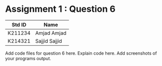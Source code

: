 # Assignment 1 : Question 6
|Std ID|Name|
|------|-|
|K211234|Amjad Amjad|
|K214321|Sajjid Sajjid|

Add code files for question 6 here. Explain code here. Add screenshots of your programs output.
